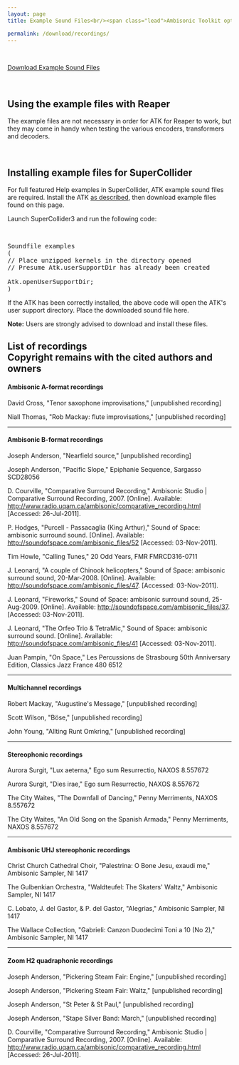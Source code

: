 ```yaml
---
layout: page
title: Example Sound Files<br/><span class="lead">Ambisonic Toolkit optionally includes a number of 30 second extracts from published and unpublished recordings.</span>

permalink: /download/recordings/
---
```


&nbsp;

<p class="text-center">
  <a href="https://github.com/ambisonictoolkit/atk-recordings/releases/latest" class="btn btn-success btn-lg">Download Example Sound Files</a>
</p>

&nbsp;

<div class="alert alert-success">

<h2>Using the example files with Reaper</h2>

<P>The example files are not necessary in order for ATK for Reaper to work, but they may come in handy when testing the various encoders, transformers and decoders.</P>

</div>

&nbsp;

<div class="alert alert-info">

<h2>Installing example files for SuperCollider</h2>

<p>For full featured Help examples in SuperCollider, ATK example sound files are required. Install the ATK <a href="/download/supercollider">as described</a>, then download example files found on this page.</p>

<p>Launch SuperCollider3 and run the following code:</p>

<p>&nbsp;</p>

<pre>
Soundfile examples
(
// Place unzipped kernels in the directory opened
// Presume Atk.userSupportDir has already been created

Atk.openUserSupportDir;
)
</pre>

<p>If the ATK has been correctly installed, the above code will open the ATK's user support directory. Place the downloaded sound file here.</p>

<p><strong>Note:</strong> Users are strongly advised to download and install these files.</p>

</div>






<h2 class="page-header">List of recordings<br/>
  <span class="small">Copyright remains with the cited authors and owners</span>
</h2>


#### Ambisonic A-format recordings

David Cross, "Tenor saxophone improvisations," [unpublished recording]

Niall Thomas, "Rob Mackay: flute improvisations," [unpublished recording]

---

#### Ambisonic B-format recordings

Joseph Anderson, "Nearfield source," [unpublished recording]

Joseph Anderson, "Pacific Slope," Epiphanie Sequence, Sargasso SCD28056

D. Courville, "Comparative Surround Recording," Ambisonic Studio |
Comparative Surround Recording, 2007. [Online]. Available:
http://www.radio.uqam.ca/ambisonic/comparative_recording.html
[Accessed: 26-Jul-2011].

P. Hodges, "Purcell - Passacaglia (King Arthur)," Sound of Space:
ambisonic surround sound. [Online]. Available:
http://soundofspace.com/ambisonic_files/52 [Accessed: 03-Nov-2011].

Tim Howle, "Calling Tunes," 20 Odd Years, FMR FMRCD316-0711

J. Leonard, "A couple of Chinook helicopters," Sound of Space:
ambisonic surround sound, 20-Mar-2008. [Online]. Available:
http://soundofspace.com/ambisonic_files/47. [Accessed: 03-Nov-2011].

J. Leonard, "Fireworks," Sound of Space: ambisonic surround sound,
25-Aug-2009. [Online]. Available:
http://soundofspace.com/ambisonic_files/37. [Accessed: 03-Nov-2011].

J. Leonard, "The Orfeo Trio & TetraMic," Sound of Space:
ambisonic surround sound. [Online]. Available:
http://soundofspace.com/ambisonic_files/41 [Accessed: 03-Nov-2011].

Juan Pampin, "On Space," Les Percussions de Strasbourg 50th Anniversary Edition, Classics Jazz France 480 6512

---

#### Multichannel recordings

Robert Mackay, "Augustine's Message," [unpublished recording]

Scott Wilson, "Böse," [unpublished recording]

John Young, "Allting Runt Omkring," [unpublished recording]

---

#### Stereophonic recordings

Aurora Surgit, "Lux aeterna," Ego sum Resurrectio, NAXOS 8.557672

Aurora Surgit, "Dies irae," Ego sum Resurrectio, NAXOS 8.557672

The City Waites, "The Downfall of Dancing," Penny Merriments,
NAXOS 8.557672

The City Waites, "An Old Song on the Spanish Armada," Penny Merriments,
NAXOS 8.557672

---

#### Ambisonic UHJ stereophonic recordings

Christ Church Cathedral Choir, "Palestrina: O Bone Jesu, exaudi me,"
Ambisonic Sampler, NI 1417

The Gulbenkian Orchestra, "Waldteufel: The Skaters' Waltz,"
Ambisonic Sampler, NI 1417

C. Lobato, J. del Gastor, & P. del Gastor, "Alegrias,"
Ambisonic Sampler, NI 1417

The Wallace Collection, "Gabrieli: Canzon Duodecimi Toni a 10 (No 2),"
Ambisonic Sampler, NI 1417

---

#### Zoom H2 quadraphonic recordings

Joseph Anderson, "Pickering Steam Fair: Engine," [unpublished recording]

Joseph Anderson, "Pickering Steam Fair: Waltz," [unpublished recording]

Joseph Anderson, "St Peter & St Paul," [unpublished recording]

Joseph Anderson, "Stape Silver Band: March," [unpublished recording]

D. Courville, "Comparative Surround Recording," Ambisonic Studio |
Comparative Surround Recording, 2007. [Online]. Available:
http://www.radio.uqam.ca/ambisonic/comparative_recording.html
[Accessed: 26-Jul-2011].
